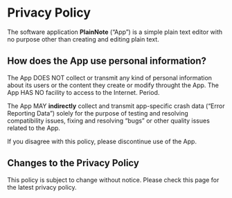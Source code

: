 # Privacy Policy

The software application **PlainNote** (“App”) is a simple plain text editor with no purpose other than creating and editing plain text. 

## How does the App use personal information?

The App DOES NOT collect or transmit any kind of personal information about its users or the content they create or modify throught the App. The App HAS NO facility to access to the Internet. Period.

The App MAY __indirectly__ collect and transmit app-specific crash data (“Error Reporting Data”) solely for the purpose of testing and resolving compatibility issues, fixing and resolving “bugs” or other quality issues related to the App.

If you disagree with this policy, please discontinue use of the App.

## Changes to the Privacy Policy

This policy is subject to change without notice. Please check this page for the latest privacy policy.
